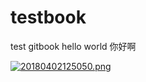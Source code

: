 # testbook
test gitbook
hello world 你好啊

[![20180402125050.png](https://s7.postimg.cc/jk0sa536j/20180402125050.png)](https://postimg.cc/image/4bauwd9hz/)
